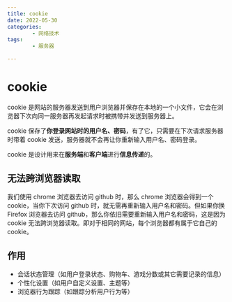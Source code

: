 ```yaml
---
title: cookie
date: 2022-05-30
categories:
        - 网络技术
tags:
        - 服务器

---
```


# cookie

cookie 是网站的服务器发送到用户浏览器并保存在本地的一个小文件，它会在浏览器下次向同一服务器再发起请求时被携带并发送到服务器上。

cookie 保存了**你登录网站时的用户名、密码**，有了它，只需要在下次请求服务器时带着 cookie 发送，服务器就不会再让你重新输入用户名、密码登录。

cookie 是设计用来在**服务端**和**客户端**进行**信息传递**的。

## 无法跨浏览器读取

我们使用 chrome 浏览器去访问 github 时，那么 chrome 浏览器会得到一个 cookie，当你下次访问 github 时，就无需再重新输入用户名和密码。但如果你换 Firefox 浏览器去访问 github，那么你依旧需要重新输入用户名和密码，这是因为 cookie 无法跨浏览器读取。即对于相同的网站，每个浏览器都有属于它自己的 cookie。

## 作用

- 会话状态管理（如用户登录状态、购物车、游戏分数或其它需要记录的信息）
- 个性化设置（如用户自定义设置、主题等）
- 浏览器行为跟踪（如跟踪分析用户行为等）
